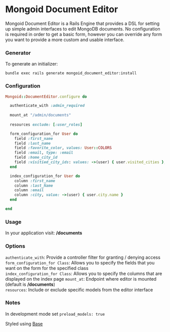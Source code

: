 # Mongoid Document Editor

Mongoid Document Editor is a Rails Engine that provides a DSL for setting up simple admin interfaces to edit MongoDB documents.  No configuration is required in order to get a basic form, however you can override any form you want to provide a more custom and usable interface.

### Generator
To generate an initializer:  

`bundle exec rails generate mongoid_document_editor:install`

### Configuration

```ruby
Mongoid::DocumentEditor.configure do

  authenticate_with :admin_required
  
  mount_at "/admin/documents"
  
  resources exclude: [:user_roles]

  form_configuration_for User do
  	field :first_name
    field :last_name
    field :favorite_color, values: User::COLORS
    field :email, type: :email
    field :home_city_id
    field :visitied_city_ids: values: ->(user) { user.visited_cities }, label: :name, value: :id
  end

  index_configuration_for User do
    column :first_name
    column :last_Name
    column :email
    column :city, value: ->(user) { user.city.name }
  end

end
```

### Usage
In your application visit: **/documents**

### Options
`authenticate_with`: Provide a controller filter for granting / denying access  
`form_configuration_for Class`: Allows you to specify the fields that you want on the form for the specified class  
`index_configuration_for Class`: Allows you to specify the columns that are displayed on the index page
`mount_at`: Endpoint where editor is mounted (default is **/documents**)  
`resources`: Include or exclude specific models from the editor interface

### Notes
In development mode set `preload_models: true`

Styled using [Base](http://matthewhartman.github.io/base/docs/index.html)